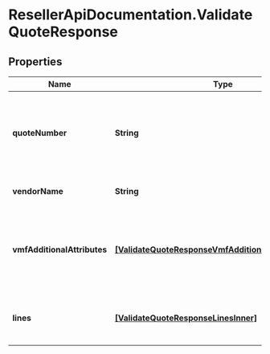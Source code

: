 # ResellerApiDocumentation.ValidateQuoteResponse

## Properties

Name | Type | Description | Notes
------------ | ------------- | ------------- | -------------
**quoteNumber** | **String** | A unique identifier generated by Ingram Micro&#39;s CRM specific to each quote. | [optional] 
**vendorName** | **String** | The name of the vendor. | [optional] 
**vmfAdditionalAttributes** | [**[ValidateQuoteResponseVmfAdditionalAttributesInner]**](ValidateQuoteResponseVmfAdditionalAttributesInner.md) | The object containing the list of fields required at a header level by the vendor. | [optional] 
**lines** | [**[ValidateQuoteResponseLinesInner]**](ValidateQuoteResponseLinesInner.md) | The object containing the lines from the quote. | [optional] 


